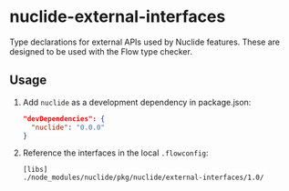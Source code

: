 # nuclide-external-interfaces

Type declarations for external APIs used by Nuclide features.
These are designed to be used with the Flow type checker.

## Usage

1. Add `nuclide` as a development dependency in
   package.json:

    ```json
    "devDependencies": {
      "nuclide": "0.0.0"
    }
    ```

2. Reference the interfaces in the local `.flowconfig`:

    ```
    [libs]
    ./node_modules/nuclide/pkg/nuclide/external-interfaces/1.0/
    ```
